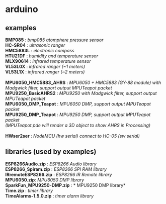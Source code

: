 # arduino

## examples
**BMP085** : *bmp085 atomphere pressure sensor*<br />
**HC-SR04** : *ultrasonic ranger*<br />
**HMC5883L** : *electronic compass*<br />
**HTU21DF** : *humidity and temperature sensor*<br />
**MLX90614** : *infrared temperature sensor*<br />
**VL53L0X** : *infrared ranger (~1 meters)*<br />
**VL53L1X** : *infrared ranger (~2 meters)*<br />
</br>
**MPU6050_HMC5883_AHRS** : *MPU6050 + HMC5883 (GY-88 module) with Madgwick filter, support output MPUTeapot packet*<br />
**MPU9250_BasicAHRS2** : *MPU9250 with Madgwick filter, support output MPUTeapot packet*<br />
**MPU6050_DMP_Teapot** : *MPU6050 DMP, support output MPUTeapot packet*<br />
**MPU9250_DMP_Teapot** : *MPU9250 DMP, support output MPUTeapot packet*<br />
*(MPUTeapot.pde will render a 3D object to show AHRS in Processing)*<br />
</br>
**HWser2ser** : *NodeMCU (hw serial) connect to HC-05 (sw serial)*<br />
## libraries (used by examples)
**ESP8266Audio.zip** : *ESP8266 Audio library*<br />
**ESP8266_Spiram.zip** : *ESP8266 SPI RAM library*<br />
**IRremoteESP8266.zip** : *ESP8266 IR Remote library*<br />
**MPU6050.zip**: *MPU6050 DMP library*<br />
**SparkFun_MPU9250-DMP.zip** : * MPU9250 DMP library*<br />
**Time.zip** : *timer library*<br />
**TimeAlarms-1.5.0.zip** : *timer alarm library*<br />

